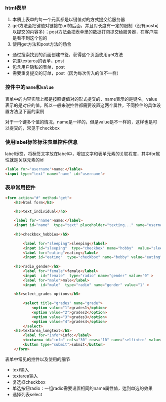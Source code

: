### html表单

1. 本质上表单的每一个元素都是以键值对的方式提交给服务器
2. get方法会把键值对链接在url的后面，并且对长度有一定的限制（没有post可以提交的内容多）；post方法会把表单里的数据打包提交给服务器，在客户端是看不到这个包的
3. 使用get方法和post方法的场合

- 通过搜索找到的页面创建书签，获得这个页面使用get方法
- 包含textarea的表单，post
- 包含用户隐私的表单，post
- 需要重复提交的订单，post（因为每次传入的值不一样）

### 控件中的`name`和`value`

表单中的内容实际上都是按照键值对的形式提交的，name表示的是键名，value表示的是对应的值，所以一般来说控件都需要设置这两个属性，不同控件的具体设置方法见下面的案例

对于一个键多个值的情况，name是一样的，但是value是不一样的，这样也是可以提交的，常见于checkbox

### 使用label标签标注表单控件信息

label标签，将标签文字放在label中，增加文字和表单元素的关联程度，其中for属性就是关联元素的id

```html
<lable for="username">name:</lable>
<input type="text" name="name" id="username">
```

### 表单常用控件

```html
<form action="#" method="get">
    <h3>html form</h3>

    <h5>text_individual</h5>
    
    <label for="name">name:</label>
    <input id="name"  type="text" placeholder="texting..." name="username" value="">
   
    <h5>checkbox_hobbies</h5>
    
        <label for="sleeping">sleeping</label>
        <input id="sleeping"  type="checkbox" name="hobby"  value="sleeping" >
        <label for="eating">eating</label>
        <input id="eating"  type="checkbox" name="bobby" value="eating" >
       
    <h5>radio_gender</h5>
        <label for="female">female</label>
        <input  id="female"  type="radio" name="gender" value="0" >
        <label for="male">male</label>
        <input  id="male"  type="radio" name="gender" value="1" >
    
    <h5>select_grades options</h5>
        
        <select title="grades" name="grade">
            <option value="1">grades1</option>
            <option value="2">grades2</option>
            <option value="3">grades3</option>
            <option value="4">grades4</option>
        </select>
    <h5>textarea_longtext</h5>
        <label for="info">info:</label>
        <textarea id="info" cols="30" rows="10" name="selfintro" value=""></textarea>
        <button type="submit">submit</button>
    </form>

```

表单中常见的控件以及使用的细节

- text输入
- textarea输入
- 复选框checkbox
- 单选按钮radio：一组radio需要设置相同的name属性值，达到单选的效果
- 选择列表select

